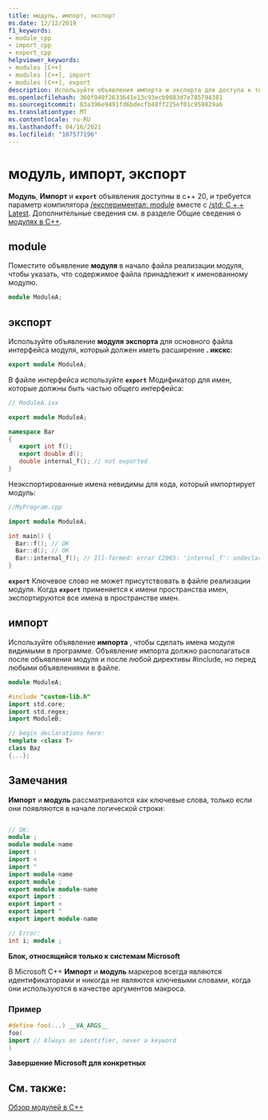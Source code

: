 ```yaml
---
title: модуль, импорт, экспорт
ms.date: 12/12/2019
f1_keywords:
- module_cpp
- import_cpp
- export_cpp
helpviewer_keywords:
- modules [C++]
- modules [C++], import
- modules [C++], export
description: Используйте объявления импорта и экспорта для доступа к типам и функциям, определенным в указанном модуле, и для публикации типов и функций.
ms.openlocfilehash: 360f940f2633641e13c93ecb9083d7e785794381
ms.sourcegitcommit: 83a396e9491fd6bdecfb48ff225ef01c959829a6
ms.translationtype: MT
ms.contentlocale: ru-RU
ms.lasthandoff: 04/16/2021
ms.locfileid: "107577196"
---
```

# <a name="module-import-export"></a>модуль, импорт, экспорт

**Модуль**, **Импорт** и **`export`** объявления доступны в c++ 20, и требуется параметр компилятора [/експериментал: module](../build/reference/experimental-module.md) вместе с [/std: C + + Latest](../build/reference/std-specify-language-standard-version.md). Дополнительные сведения см. в разделе Общие сведения о [модулях в C++](modules-cpp.md).

## <a name="module"></a>module

Поместите объявление **модуля** в начало файла реализации модуля, чтобы указать, что содержимое файла принадлежит к именованному модулю.

```cpp
module ModuleA;
```

## <a name="export"></a>экспорт

Используйте объявление **модуля экспорта** для основного файла интерфейса модуля, который должен иметь расширение **. икскс**:

```cpp
export module ModuleA;
```

В файле интерфейса используйте **`export`** Модификатор для имен, которые должны быть частью общего интерфейса:

```cpp
// ModuleA.ixx

export module ModuleA;

namespace Bar
{
   export int f();
   export double d();
   double internal_f(); // not exported
}
```

Неэкспортированные имена невидимы для кода, который импортирует модуль:

```cpp
//MyProgram.cpp

import module ModuleA;

int main() {
  Bar::f(); // OK
  Bar::d(); // OK
  Bar::internal_f(); // Ill-formed: error C2065: 'internal_f': undeclared identifier
}
```

**`export`** Ключевое слово не может присутствовать в файле реализации модуля. Когда **`export`** применяется к имени пространства имен, экспортируются все имена в пространстве имен.

## <a name="import"></a>импорт

Используйте объявление **импорта** , чтобы сделать имена модуля видимыми в программе. Объявление импорта должно располагаться после объявления модуля и после любой директивы #include, но перед любыми объявлениями в файле.

```cpp
module ModuleA;

#include "custom-lib.h"
import std.core;
import std.regex;
import ModuleB;

// begin declarations here:
template <class T>
class Baz
{...};
```

## <a name="remarks"></a>Замечания

**Импорт** и **модуль** рассматриваются как ключевые слова, только если они появляются в начале логической строки:

```cpp

// OK:
module ;
module module-name
import :
import <
import "
import module-name
export module ;
export module module-name
export import :
export import <
export import "
export import module-name

// Error:
int i; module ;
```

**Блок, относящийся только к системам Microsoft**

В Microsoft C++ **Импорт** и **модуль** маркеров всегда являются идентификаторами и никогда не являются ключевыми словами, когда они используются в качестве аргументов макроса.

### <a name="example"></a>Пример

```cpp
#define foo(...) __VA_ARGS__
foo(
import // Always an identifier, never a keyword
)
```

**Завершение Microsoft для конкретных**

## <a name="see-also"></a>См. также:

[Обзор модулей в C++](modules-cpp.md)
